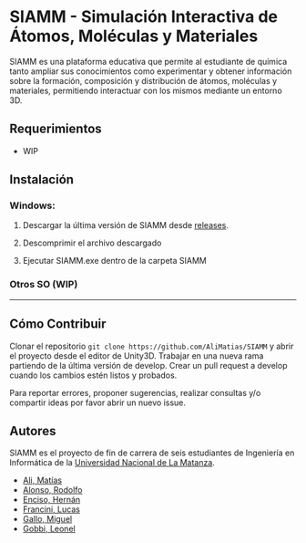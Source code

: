 # SIAMM - Simulación Interactiva de Átomos, Moléculas y Materiales

SIAMM es una  plataforma educativa que permite al estudiante de química tanto ampliar sus conocimientos como experimentar y obtener información sobre la formación, composición y distribución de átomos, moléculas y materiales, permitiendo interactuar con los mismos mediante un entorno 3D.

## Requerimientos
* WIP


## Instalación

### Windows:

1. Descargar la última versión de SIAMM desde [releases](https://github.com/AliMatias/SIAMM/releases/latest).

2. Descomprimir el archivo descargado

3. Ejecutar SIAMM.exe dentro de la carpeta SIAMM

### Otros SO (WIP)

---
## Cómo Contribuir
Clonar el repositorio ```git clone https://github.com/AliMatias/SIAMM``` y abrir el proyecto desde el editor de Unity3D. Trabajar en una nueva rama partiendo de la última versión de develop. Crear un pull request a develop cuando los cambios estén listos y probados. 

Para reportar errores, proponer sugerencias, realizar consultas y/o compartir ideas por favor abrir un nuevo issue.

## Autores
SIAMM es el proyecto de fin de carrera de seis estudiantes de Ingeniería en Informática de la [Universidad Nacional de La Matanza](https://www.unlam.edu.ar/).

* [Ali, Matías]()
* [Alonso, Rodolfo](#)
* [Enciso, Hernán](https://github.com/HernanEnciso)
* [Francini, Lucas](https://github.com/lucasmfrancini)
* [Gallo, Miguel](https://github.com/mgallo2019)
* [Gobbi, Leonel](https://github.com/ldgobbi)